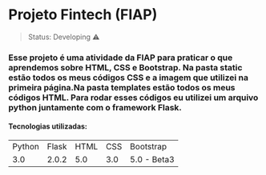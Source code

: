 <h1>Projeto Fintech (FIAP)</h1>

> Status: Developing ⚠️

### Esse projeto é uma atividade da FIAP para praticar o que aprendemos sobre HTML, CSS e Bootstrap. Na pasta static estão todos os meus códigos CSS e a imagem que utilizei na primeira página.Na pasta templates estão todos os meus códigos HTML. Para rodar esses códigos eu utilizei um arquivo python juntamente com o framework Flask.

#### Tecnologias utilizadas:

<table>
  <tr>
    <td>Python</td>
    <td>Flask</td>
    <td>HTML</td>
    <td>CSS</td>
    <td>Bootstrap</td>
  </tr>
  <tr>
    <td>3.0</td>
    <td>2.0.2</td>
    <td>5.0</td>
    <td>3.0</td>
    <td>5.0 - Beta3</td>
  </tr>
</table>



    
